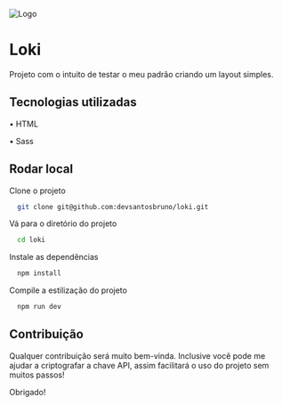 
![Logo](https://cdn.freelogodesign.org/files/53863dd878d541b9b248b563354c2495/thumb/logo_200x200.png?v=637875531560000000)
# Loki

Projeto com o intuito de testar o meu padrão criando um layout simples.


## Tecnologias utilizadas


•   HTML

•   Sass


## Rodar local

Clone o projeto

```bash
  git clone git@github.com:devsantosbruno/loki.git
```

Vá para o diretório do projeto

```bash
  cd loki
```

Instale as dependências

```bash
  npm install
```

Compile a estilização do projeto

```bash
  npm run dev
```


## Contribuição
Qualquer contribuição será muito bem-vinda. Inclusive você pode me ajudar a criptografar a chave API, assim facilitará o uso do projeto sem muitos passos!

Obrigado!
